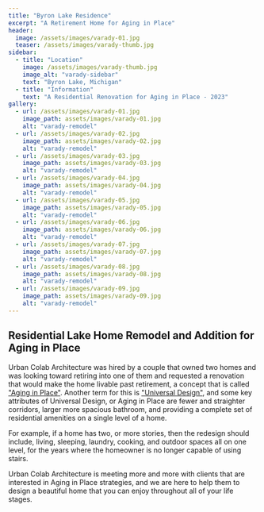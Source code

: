 ```yaml
--- 
title: "Byron Lake Residence"
excerpt: "A Retirement Home for Aging in Place"
header:
  image: /assets/images/varady-01.jpg
  teaser: /assets/images/varady-thumb.jpg
sidebar:
  - title: "Location"
    image: /assets/images/varady-thumb.jpg
    image_alt: "varady-sidebar" 
    text: "Byron Lake, Michigan"
  - title: "Information"
    text: "A Residential Renovation for Aging in Place - 2023"
gallery:
  - url: /assets/images/varady-01.jpg
    image_path: assets/images/varady-01.jpg
    alt: "varady-remodel"
  - url: /assets/images/varady-02.jpg
    image_path: assets/images/varady-02.jpg
    alt: "varady-remodel"
  - url: /assets/images/varady-03.jpg
    image_path: assets/images/varady-03.jpg
    alt: "varady-remodel"
  - url: /assets/images/varady-04.jpg
    image_path: assets/images/varady-04.jpg
    alt: "varady-remodel"
  - url: /assets/images/varady-05.jpg
    image_path: assets/images/varady-05.jpg
    alt: "varady-remodel"  
  - url: /assets/images/varady-06.jpg
    image_path: assets/images/varady-06.jpg
    alt: "varady-remodel"  
  - url: /assets/images/varady-07.jpg
    image_path: assets/images/varady-07.jpg
    alt: "varady-remodel"  
  - url: /assets/images/varady-08.jpg
    image_path: assets/images/varady-08.jpg
    alt: "varady-remodel"  
  - url: /assets/images/varady-09.jpg
    image_path: assets/images/varady-09.jpg
    alt: "varady-remodel"  
--- 
```


## Residential Lake Home Remodel and Addition for Aging in Place

Urban Colab Architecture was hired by a couple that owned two homes and was looking toward retiring into one of them and requested a renovation that would make the home livable past retirement, a concept that is called ["Aging in Place"](https://www.architectmagazine.com/practice/designing-and-building-for-aging-in-place_o). Another term for this is ["Universal Design"](https://architizer.com/blog/inspiration/industry/universal-design-inclusive-architecture/), and some key attributes of Universal Design, or Aging in Place are fewer and straighter corridors, larger more spacious bathroom, and providing a complete set of residential amenities on a single level of a home. 

For example, if a home has two, or more stories, then the redesign should include, living, sleeping, laundry, cooking, and outdoor spaces all on one level, for the years where the homeowner is no longer capable of using stairs. 

Urban Colab Architecture is meeting more and more with clients that are interested in Aging in Place strategies, and we are here to help them to design a beautiful home that you can enjoy throughout all of your life stages. 